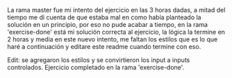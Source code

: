 La rama master fue mi intento del ejercicio en las 3 horas dadas, a mitad del tiempo me di cuenta de que estaba mal en como había planteado la solución en un principio, por eso no pude acabar a tiempo, en la rama 'exercise-done' está mi solución correcta al ejercicio, la lógica la termine en 2 horas y media en este nuevo intento, me faltan los estilos que es lo que haré a continuación y editare este readme cuando termine con eso.

Edit: se agregaron los estilos y se convirtieron los input a inputs controlados. Ejercicio completado en la rama 'exercise-done'.
